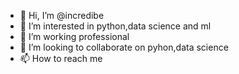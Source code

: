 - 👋 Hi, I’m @incredibe
- 👀 I’m interested in python,data science and ml
- 🌱 I’m working professional
- 💞️ I’m looking to collaborate on pyhon,data science
- 📫 How to reach me 

<!---
incredibe/incredibe is a ✨ special ✨ repository because its `README.md` (this file) appears on your GitHub profile.
You can click the Preview link to take a look at your changes.
--->
